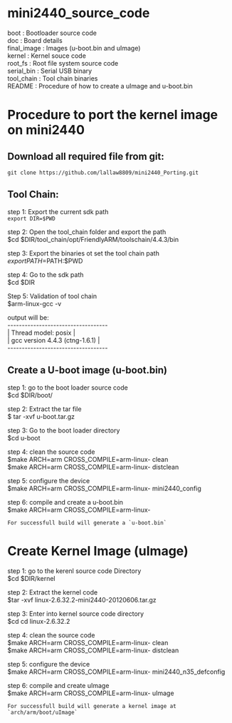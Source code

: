 # mini2440_source_code

boot        : Bootloader source code  
doc         : Board details  
final_image : Images (u-boot.bin and uImage)  
kernel      : Kernel souce code  
root_fs     : Root file system source code  
serial_bin  : Serial USB binary  
tool_chain  : Tool chain binaries  
README      : Procedure of how to create a uImage and u-boot.bin  

# Procedure to port the kernel image on mini2440

## Download all required file from git:
	git clone https://github.com/lallaw8809/mini2440_Porting.git  

## Tool Chain:

step 1: Export the current sdk path  
	`export DIR=$PWD`  

step 2: Open the tool_chain folder and export the path  
	$cd $DIR/tool_chain/opt/FriendlyARM/toolschain/4.4.3/bin  

step 3: Export the binaries ot set the tool chain path  
	$export PATH=$PATH:$PWD  

step 4: Go to the sdk path  
	$cd $DIR  

Step 5: Validation of tool chain  
	$arm-linux-gcc -v  

output will be:  
	-----------------------------------  
	| Thread model: posix		  |  
	| gcc version 4.4.3 (ctng-1.6.1)  |  
	-----------------------------------  

## Create a U-boot image (u-boot.bin)


step 1: go to the boot loader source code  
	$cd $DIR/boot/  

step 2: Extract the tar file  
	$ tar -xvf u-boot.tar.gz  

step 3: Go to the boot loader directory  
	$cd u-boot  

step 4: clean the source code  
	$make ARCH=arm CROSS_COMPILE=arm-linux- clean  
	$make ARCH=arm CROSS_COMPILE=arm-linux- distclean  

step 5: configure the device  
	$make ARCH=arm CROSS_COMPILE=arm-linux- mini2440_config  

step 6: compile and create a u-boot.bin  
	$make ARCH=arm CROSS_COMPILE=arm-linux-  
	
	For successfull build will generate a `u-boot.bin`  


# Create Kernel Image (uImage)

step 1: go to the kerenl source code Directory  
	$cd $DIR/kernel  

step 2: Extract the kernel code  
	$tar -xvf linux-2.6.32.2-mini2440-20120606.tar.gz  

step 3: Enter into kernel source code directory  
	$cd cd linux-2.6.32.2  

step 4: clean the source code  
	$make ARCH=arm CROSS_COMPILE=arm-linux- clean  
	$make ARCH=arm CROSS_COMPILE=arm-linux- distclean  

step 5: configure the device  
	$make ARCH=arm CROSS_COMPILE=arm-linux- mini2440_n35_defconfig  

step 6: compile and create uImage  
	$make ARCH=arm CROSS_COMPILE=arm-linux- uImage  

	For successfull build will generate a kernel image at `arch/arm/boot/uImage`  


	

